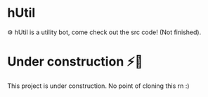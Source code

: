 # hUtil
⚙️ hUtil is a utility bot, come check out the src code! (Not finished).


# Under construction ⚡🚧
This project is under construction. No point of cloning this rn :)

